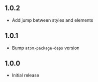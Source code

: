 ## 1.0.2

- Add jump between styles and elements

## 1.0.1

- Bump `atom-package-deps` version

## 1.0.0

- Initial release
